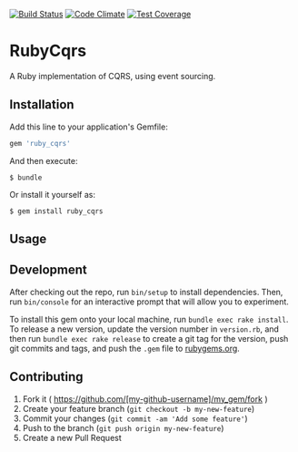 [![Build Status](https://travis-ci.org/iravench/ruby_cqrs.svg?branch=master)](https://travis-ci.org/iravench/ruby_cqrs) [![Code Climate](https://codeclimate.com/github/iravench/ruby_cqrs/badges/gpa.svg)](https://codeclimate.com/github/iravench/ruby_cqrs) [![Test Coverage](https://codeclimate.com/github/iravench/ruby_cqrs/badges/coverage.svg)](https://codeclimate.com/github/iravench/ruby_cqrs)

# RubyCqrs

A Ruby implementation of CQRS, using event sourcing.

## Installation

Add this line to your application's Gemfile:

```ruby
gem 'ruby_cqrs'
```

And then execute:

    $ bundle

Or install it yourself as:

    $ gem install ruby_cqrs

## Usage


## Development

After checking out the repo, run `bin/setup` to install dependencies. Then, run `bin/console` for an interactive prompt that will allow you to experiment.

To install this gem onto your local machine, run `bundle exec rake install`. To release a new version, update the version number in `version.rb`, and then run `bundle exec rake release` to create a git tag for the version, push git commits and tags, and push the `.gem` file to [rubygems.org](https://rubygems.org).

## Contributing

1. Fork it ( https://github.com/[my-github-username]/my_gem/fork )
2. Create your feature branch (`git checkout -b my-new-feature`)
3. Commit your changes (`git commit -am 'Add some feature'`)
4. Push to the branch (`git push origin my-new-feature`)
5. Create a new Pull Request
